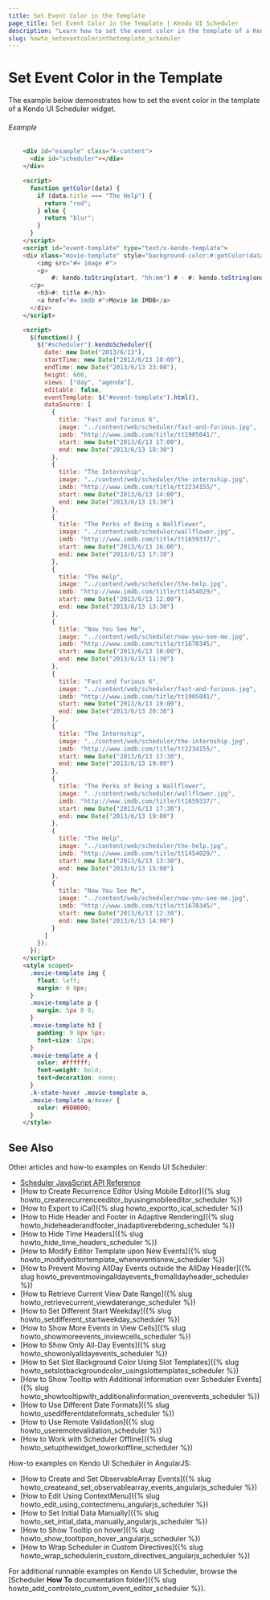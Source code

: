 ```yaml
---
title: Set Event Color in the Template
page_title: Set Event Color in the Template | Kendo UI Scheduler
description: "Learn how to set the event color in the template of a Kendo UI Scheduler widget."
slug: howto_seteventcolorinthetemplate_scheduler
---
```


# Set Event Color in the Template

The example below demonstrates how to set the event color in the template of a Kendo UI Scheduler widget.

###### Example

```html
    <div id="example" class="k-content">
      <div id="scheduler"></div>
    </div>

    <script>
      function getColor(data) {
        if (data.title === "The Help") {
          return "red";
        } else {
          return "blur";
        }
      }
    </script>
    <script id="event-template" type="text/x-kendo-template">
    <div class="movie-template" style="background-color:#:getColor(data)#">
        <img src="#= image #">
        <p>
            #: kendo.toString(start, "hh:mm") # - #: kendo.toString(end, "hh:mm") #
      </p>
        <h3>#: title #</h3>
        <a href="#= imdb #">Movie in IMDB</a>
      </div>
    </script>

    <script>
      $(function() {
        $("#scheduler").kendoScheduler({
          date: new Date("2013/6/13"),
          startTime: new Date("2013/6/13 10:00"),
          endTime: new Date("2013/6/13 23:00"),
          height: 600,
          views: ["day", "agenda"],
          editable: false,
          eventTemplate: $("#event-template").html(),
          dataSource: [
            {
              title: "Fast and furious 6",
              image: "../content/web/scheduler/fast-and-furious.jpg",
              imdb: "http://www.imdb.com/title/tt1905041/",
              start: new Date("2013/6/13 17:00"),
              end: new Date("2013/6/13 18:30")
            },
            {
              title: "The Internship",
              image: "../content/web/scheduler/the-internship.jpg",
              imdb: "http://www.imdb.com/title/tt2234155/",
              start: new Date("2013/6/13 14:00"),
              end: new Date("2013/6/13 15:30")
            },
            {
              title: "The Perks of Being a Wallflower",
              image: "../content/web/scheduler/wallflower.jpg",
              imdb: "http://www.imdb.com/title/tt1659337/",
              start: new Date("2013/6/13 16:00"),
              end: new Date("2013/6/13 17:30")
            },
            {
              title: "The Help",
              image: "../content/web/scheduler/the-help.jpg",
              imdb: "http://www.imdb.com/title/tt1454029/",
              start: new Date("2013/6/13 12:00"),
              end: new Date("2013/6/13 13:30")
            },
            {
              title: "Now You See Me",
              image: "../content/web/scheduler/now-you-see-me.jpg",
              imdb: "http://www.imdb.com/title/tt1670345/",
              start: new Date("2013/6/13 10:00"),
              end: new Date("2013/6/13 11:30")
            },
            {
              title: "Fast and furious 6",
              image: "../content/web/scheduler/fast-and-furious.jpg",
              imdb: "http://www.imdb.com/title/tt1905041/",
              start: new Date("2013/6/13 19:00"),
              end: new Date("2013/6/13 20:30")
            },
            {
              title: "The Internship",
              image: "../content/web/scheduler/the-internship.jpg",
              imdb: "http://www.imdb.com/title/tt2234155/",
              start: new Date("2013/6/13 17:30"),
              end: new Date("2013/6/13 19:00")
            },
            {
              title: "The Perks of Being a Wallflower",
              image: "../content/web/scheduler/wallflower.jpg",
              imdb: "http://www.imdb.com/title/tt1659337/",
              start: new Date("2013/6/13 17:30"),
              end: new Date("2013/6/13 19:00")
            },
            {
              title: "The Help",
              image: "../content/web/scheduler/the-help.jpg",
              imdb: "http://www.imdb.com/title/tt1454029/",
              start: new Date("2013/6/13 13:30"),
              end: new Date("2013/6/13 15:00")
            },
            {
              title: "Now You See Me",
              image: "../content/web/scheduler/now-you-see-me.jpg",
              imdb: "http://www.imdb.com/title/tt1670345/",
              start: new Date("2013/6/13 12:30"),
              end: new Date("2013/6/13 14:00")
            }
          ]
        });
      });
    </script>
    <style scoped>
      .movie-template img {
        float: left;
        margin: 0 8px;
      }
      .movie-template p {
        margin: 5px 0 0;
      }
      .movie-template h3 {
        padding: 0 8px 5px;
        font-size: 12px;
      }
      .movie-template a {
        color: #ffffff;
        font-weight: bold;
        text-decoration: none;
      }
      .k-state-hover .movie-template a,
      .movie-template a:hover {
        color: #000000;
      }
    </style>

```

## See Also

Other articles and how-to examples on Kendo UI Scheduler:

* [Scheduler JavaScript API Reference](/api/javascript/ui/scheduler)
* [How to Create Recurrence Editor Using Mobile Editor]({% slug howto_createrecurrenceeditor_byusingmobileeditor_scheduler %})
* [How to Export to iCal]({% slug howto_exportto_ical_scheduler %})
* [How to Hide Header and Footer in Adaptive Rendering]({% slug howto_hideheaderandfooter_inadaptiverebdering_scheduler %})
* [How to Hide Time Headers]({% slug howto_hide_time_headers_scheduler %})
* [How to Modify Editor Template upon New Events]({% slug howto_modifyeditortemplate_wheneventisnew_scheduler %})
* [How to Prevent Moving AllDay Events outside the AllDay Header]({% slug howto_preventmovingalldayevents_fromalldayheader_scheduler %})
* [How to Retrieve Current View Date Range]({% slug howto_retrievecurrent_viewdaterange_scheduler %})
* [How to Set Different Start Weekday]({% slug howto_setdifferent_startweekday_scheduler %})
* [How to Show More Events in View Cells]({% slug howto_showmoreevents_inviewcells_scheduler %})
* [How to Show Only All-Day Events]({% slug howto_showonlyalldayevents_scheduler %})
* [How to Set Slot Background Color Using Slot Templates]({% slug howto_setslotbackgroundcolor_usingslottemplates_scheduler %})
* [How to Show Tooltip with Additional Information over Scheduler Events]({% slug howto_showtooltipwith_additionalinformation_overevents_scheduler %})
* [How to Use Different Date Formats]({% slug howto_usedifferentdateformats_scheduler %})
* [How to Use Remote Validation]({% slug howto_useremotevalidation_scheduler %})
* [How to Work with Scheduler Offline]({% slug howto_setupthewidget_toworkoffline_scheduler %})

How-to examples on Kendo UI Scheduler in AngularJS:

* [How to Create and Set ObservableArray Events]({% slug howto_createand_set_observablearray_events_angularjs_scheduler %})
* [How to Edit Using ContextMenu]({% slug howto_edit_using_contectmenu_angularjs_scheduler %})
* [How to Set Initial Data Manually]({% slug howto_set_intial_data_manually_angularjs_scheduler %})
* [How to Show Тooltip on hover]({% slug howto_show_tooltipon_hover_angularjs_scheduler %})
* [How to Wrap Scheduler in Custom Directives]({% slug howto_wrap_schedulerin_custom_directives_angularjs_scheduler %})

For additional runnable examples on Kendo UI Scheduler, browse the [Scheduler **How To** documentation folder]({% slug howto_add_controlsto_custom_event_editor_scheduler %}).
